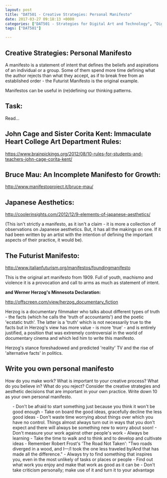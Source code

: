```yaml
---
layout: post
title: "DAT501 - Creative Strategies: Personal Manifesto"
date: 2017-03-27 09:18:13 +0000
categories: ["DAT501 - Strategies for Digital Art and Technology", "Digital Art and Technology"]
tags: ["DAT501"]

---
```

## Creative Strategies: Personal Manifesto

A manifesto is a statement of intent that defines the beliefs and aspirations of an individual or a group. Some of them spend more time defining what the author rejects than what they accept, as if to break free from an established order - the Futurist Manifesto is the original example.

Manifestos can be useful in (re)defining our thinking patterns.

## Task:

Read...

## John Cage and Sister Corita Kent: Immaculate Heart College Art Department Rules:

<a href="https://www.brainpickings.org/2012/08/10-rules-for-students-and-teachers-john-cage-corita-kent/">https://www.brainpickings.org/2012/08/10-rules-for-students-and-teachers-john-cage-corita-kent/</a>

## Bruce Mau: An Incomplete Manifesto for Growth:

<a href="http://www.manifestoproject.it/bruce-mau/">http://www.manifestoproject.it/bruce-mau/</a>

## Japanese Aesthetics:

<a href="http://coolerinsights.com/2012/12/9-elements-of-japanese-aesthetics/">http://coolerinsights.com/2012/12/9-elements-of-japanese-aesthetics/</a>

(This isn't strictly a manifesto, as it isn't a claim - it is more a collection of observations on Japanese aesthetics. But, it has all the makings on one. If it had been written by an artist with the intention of defining the important aspects of their practice, it would be).

## The Futurist Manifesto:

<a href="http://www.italianfuturism.org/manifestos/foundingmanifesto">http://www.italianfuturism.org/manifestos/foundingmanifesto</a>

This is the original art manifesto from 1909. Full of youth, machismo and violence it is a provocation and call to arms as much as statement of intent.

**and Werner Herzog's Minnesota Declaration:**

<a href="http://offscreen.com/view/herzog_documentary_fiction">http://offscreen.com/view/herzog_documentary_fiction</a>

Herzog is a documentary filmmaker who talks about different types of truth - the facts (which he calls the 'truth of accountants') and the poetic 'ecstatic truth'. The latter is a 'truth' which is not necessarily true to the facts but in Herzog's view has more value - is more 'true' - and is entirely justified, a position that was extremely controversial in the world of documentary cinema and which led him to write this manifesto.

Herzog's stance foreshadowed and predicted 'reality' TV and the rise of 'alternative facts' in politics.

## Write you own personal manifesto

How do you make work? What is important to your creative process? What do you believe in? What do you reject? Consider the creative strategies and aesthetic decisions that are important in your own practice. Write down 10 as your own personal manifesto.
<ol>
 	- Don't be afraid to start something just because you think it won't be good enough
 	- Take on board the good ideas, gracefully decline the less good ideas
 	- Don't waste time worrying about things over which you have no control. Things almost always turn out in ways that you don't expect and there will always be something new to worry about soon!
 	- Don't measure your work against other people's work
 	- Always be learning
 	- Take the time to walk and to think and to develop and cultivate ideas
 	- Remember Robert Frost's 'The Road Not Taken': "Two roads diverged in a wood, and I—/I took the one less traveled by/And that has made all the difference."
 	- Always try to find something that inspires you, even in the most unlikely of tasks or places or people
 	- Find out what work you enjoy and make that work as good as it can be
 	- Don't take criticism personally; make use of it and turn it to your advantage
</ol>